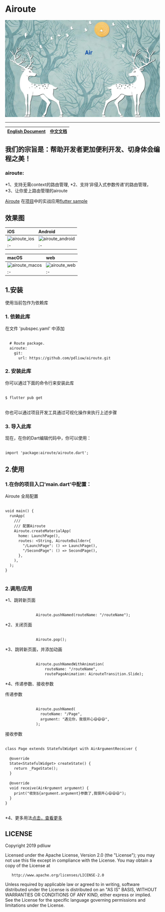 # Airoute 

![totem](https://raw.githubusercontent.com/pdliuw/pdliuw.github.io/master/images/totem_four_logo.jpg)

-----

|[English Document](https://github.com/pdliuw/airoute/blob/master/README-EN.md)|[中文文档](https://github.com/pdliuw/airoute)|
|:-|:-|

## 我们的宗旨是：帮助开发者更加便利开发、切身体会编程之美！

### airoute:

*1、支持无需context的路由管理, 
*2、支持‘非侵入式参数传递’的路由管理，
*3、让你爱上路由管理的airoute

[Airoute](https://github.com/pdliuw/airoute) 在[项目](https://github.com/flutter-app-sample/flutter_app_sample)中的实战应用[flutter sample](https://github.com/flutter-app-sample/flutter_app_sample)

## 效果图

|iOS|Android|
|:-|:-|
|![airoute_ios](https://github.com/pdliuw/airoute/blob/master/example/raw/airoute_render_ios.gif)|![airoute_android](https://github.com/pdliuw/airoute/blob/master/example/raw/airoute_render_android.gif)|
|:-|:-|

|macOS|web|
|:-|:-|
|![airoute_macos](https://github.com/pdliuw/airoute/blob/master/example/raw/airoute_render_macos.gif)|![airoute_web](https://github.com/pdliuw/airoute/blob/master/example/raw/airoute_render_web.gif)|
|:-|:-|


## 1.安装

使用当前包作为依赖库

### 1. 依赖此库

在文件 'pubspec.yaml' 中添加

```

  # Route package.
  airoute:
    git:
      url: https://github.com/pdliuw/airoute.git

```

### 2. 安装此库

你可以通过下面的命令行来安装此库

```

$ flutter pub get


```

你也可以通过项目开发工具通过可视化操作来执行上述步骤

### 3. 导入此库

现在，在你的Dart编辑代码中，你可以使用：

```

import 'package:airoute/airoute.dart';

```

## 2.使用

### 1.在你的项目入口'main.dart'中配置：

Airoute 全局配置

```

void main() {
  runApp(
    ///
    /// 配置Airoute
    Airoute.createMaterialApp(
      home: LaunchPage(),
      routes: <String, AirouteBuilder>{
        "/LaunchPage": () => LaunchPage(),
        "/SecondPage": () => SecondPage(),
      },
    ),
  );
}


```


### 2.调用/应用

*1、跳转新页面

```

              Airoute.pushNamed(routeName: "/routeName");

```

*2、关闭页面

```

              Airoute.pop();

```

*3、跳转新页面，并添加动画

```

              Airoute.pushNamedWithAnimation(
                  routeName: "/routeName",
                  routePageAnimation: AirouteTransition.Slide);

```

*4、传递参数、接收参数

传递参数

```

              Airoute.pushNamed(
                routeName: "/Page",
                argument: "遇见你，我很开心😄😄😄",
              );

```

接收参数

```

class Page extends StatefulWidget with AirArgumentReceiver {

  @override
  State<StatefulWidget> createState() {
    return _PageState();
  }

  @override
  void receive(AirArgument argument) {
    print("收到${argument.argument}参数了,我很开心😄😄😄");
  }
}


```

*4、更多用法[点击，查看更多](https://github.com/pdliuw/airoute/blob/master/README_DETAIL.md)



## LICENSE

   Copyright 2019 pdliuw

   Licensed under the Apache License, Version 2.0 (the "License");
   you may not use this file except in compliance with the License.
   You may obtain a copy of the License at

       http://www.apache.org/licenses/LICENSE-2.0

   Unless required by applicable law or agreed to in writing, software
   distributed under the License is distributed on an "AS IS" BASIS,
   WITHOUT WARRANTIES OR CONDITIONS OF ANY KIND, either express or implied.
   See the License for the specific language governing permissions and
   limitations under the License.

